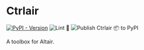 # Ctrlair

[![PyPI - Version](https://img.shields.io/pypi/v/ctrlair)](https://pypi.org/project/ctrlair/)
![Lint 🚩](https://github.com/joaopalmeiro/ctrlair/workflows/Lint%20%F0%9F%9A%A9/badge.svg)
![Publish Ctrlair 📦 to PyPI](https://github.com/joaopalmeiro/ctrlair/workflows/Publish%20Ctrlair%20%F0%9F%93%A6%20to%20PyPI/badge.svg)

A toolbox for Altair.
